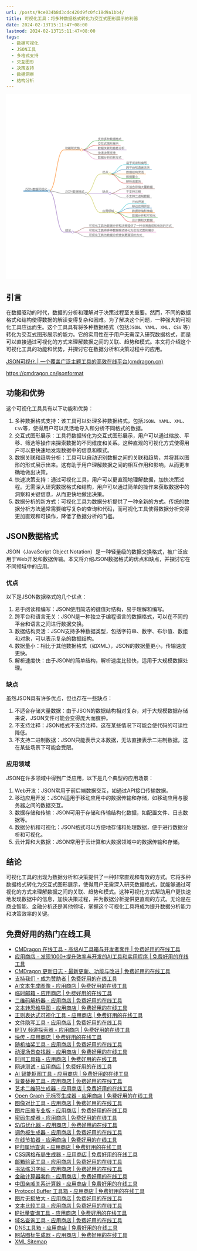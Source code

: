 ```yaml
---
url: /posts/9ce034b8d3cdc420d9fc0fc18d9a1bb4/
title: 可视化工具：将多种数据格式转化为交互式图形展示的利器
date: 2024-02-13T15:11:47+08:00
lastmod: 2024-02-13T15:11:47+08:00
tags:
  - 数据可视化
  - JSON工具
  - 多格式支持
  - 交互图形
  - 决策支持
  - 数据洞察
  - 结构分析
---
```


<img src="/images/2024_02_13 15_13_11.png" title="2024_02_13 15_13_11.png" alt="2024_02_13 15_13_11.png"/>

## 引言

在数据驱动的时代，数据的分析和理解对于决策过程至关重要。然而，不同的数据格式和结构使得数据的解读变得复杂和困难。为了解决这个问题，一种强大的可视化工具应运而生。这个工具具有将多种数据格式（包括`JSON`、`YAML`、`XML`、`CSV`
等）转化为交互式图形展示的能力。它的实用性在于用户无需深入研究数据格式，而是可以直接通过可视化的方式来理解数据之间的关联、趋势和模式。本文将介绍这个可视化工具的功能和优势，并探讨它在数据分析和决策过程中的应用。

[JSON可视化 | 一个覆盖广泛主题工具的高效在线平台(cmdragon.cn)](https://cmdragon.cn/jsonformat)

https://cmdragon.cn/jsonformat

## 功能和优势

这个可视化工具具有以下功能和优势：

1. 多种数据格式支持：该工具可以处理多种数据格式，包括`JSON`、`YAML`、`XML`、`CSV`等，使得用户可以灵活地导入和分析不同格式的数据。
1. 交互式图形展示：工具将数据转化为交互式图形展示，用户可以通过缩放、平移、筛选等操作来探索数据的不同维度和关系。这种直观的可视化方式使得用户可以更快速地发现数据中的信息和模式。
1. 数据关联和趋势分析：工具可以自动识别数据之间的关联和趋势，并将其以图形的形式展示出来。这有助于用户理解数据之间的相互作用和影响，从而更准确地做出决策。
1. 快速决策支持：通过可视化工具，用户可以更直观地理解数据，加快决策过程。无需深入研究数据格式和结构，用户可以通过简单的操作来获取数据中的洞察和关键信息，从而更快地做出决策。
1. 数据分析的新方式：可视化工具为数据分析提供了一种全新的方式。传统的数据分析方法通常需要编写复杂的查询和代码，而可视化工具使得数据分析变得更加直观和可操作，降低了数据分析的门槛。

## JSON数据格式

JSON（JavaScript Object Notation）是一种轻量级的数据交换格式，被广泛应用于Web开发和数据传输。本文将介绍JSON数据格式的优点和缺点，并探讨它在不同领域中的应用。

### 优点

以下是JSON数据格式的几个优点：

1. 易于阅读和编写：JSON使用简洁的键值对结构，易于理解和编写。
1. 跨平台和语言无关：JSON是一种独立于编程语言的数据格式，可以在不同的平台和语言之间进行数据交换。
1. 数据结构灵活：JSON支持多种数据类型，包括字符串、数字、布尔值、数组和对象，可以表示复杂的数据结构。
1. 数据量小：相比于其他数据格式（如XML），JSON的数据量更小，传输速度更快。
1. 解析速度快：由于JSON的简单结构，解析速度比较快，适用于大规模数据处理。

### 缺点

虽然JSON具有许多优点，但也存在一些缺点：

1. 不适合存储大量数据：由于JSON的数据结构相对复杂，对于大规模数据存储来说，JSON文件可能会变得庞大而臃肿。
1. 不支持注释：JSON格式不支持注释，这在某些情况下可能会使代码的可读性降低。
1. 不支持二进制数据：JSON只能表示文本数据，无法直接表示二进制数据，这在某些场景下可能会受限。

### 应用领域

JSON在许多领域中得到广泛应用，以下是几个典型的应用场景：

1. Web开发：JSON常用于前后端数据交互，如通过API接口传输数据。
1. 移动应用开发：JSON适用于移动应用中的数据传输和存储，如移动应用与服务器之间的数据交互。
1. 数据存储和传输：JSON可用于存储和传输结构化数据，如配置文件、日志数据等。
1. 数据分析和可视化：JSON格式可以方便地存储和处理数据，便于进行数据分析和可视化。
1. 云计算和大数据：JSON常用于云计算和大数据领域中的数据传输和存储。

## 结论

可视化工具的出现为数据分析和决策提供了一种非常直观和有效的方式。它将多种数据格式转化为交互式图形展示，使得用户无需深入研究数据格式，就能够通过可视化的方式来理解数据之间的关联、趋势和模式。这种可视化方式帮助用户更快速地发现数据中的信息，加快决策过程，并为数据分析提供更直观的方式。无论是在商业智能、金融分析还是其他领域，掌握这个可视化工具将成为提升数据分析能力和决策效率的关键。

## 免费好用的热门在线工具

- [CMDragon 在线工具 - 高级AI工具箱与开发者套件 | 免费好用的在线工具](https://tools.cmdragon.cn/zh)
- [应用商店 - 发现1000+提升效率与开发的AI工具和实用程序 | 免费好用的在线工具](https://tools.cmdragon.cn/zh/apps?category=trending)
- [CMDragon 更新日志 - 最新更新、功能与改进 | 免费好用的在线工具](https://tools.cmdragon.cn/zh/changelog)
- [支持我们 - 成为赞助者 | 免费好用的在线工具](https://tools.cmdragon.cn/zh/sponsor)
- [AI文本生成图像 - 应用商店 | 免费好用的在线工具](https://tools.cmdragon.cn/zh/apps/text-to-image-ai)
- [临时邮箱 - 应用商店 | 免费好用的在线工具](https://tools.cmdragon.cn/zh/apps/temp-email)
- [二维码解析器 - 应用商店 | 免费好用的在线工具](https://tools.cmdragon.cn/zh/apps/qrcode-parser)
- [文本转思维导图 - 应用商店 | 免费好用的在线工具](https://tools.cmdragon.cn/zh/apps/text-to-mindmap)
- [正则表达式可视化工具 - 应用商店 | 免费好用的在线工具](https://tools.cmdragon.cn/zh/apps/regex-visualizer)
- [文件隐写工具 - 应用商店 | 免费好用的在线工具](https://tools.cmdragon.cn/zh/apps/steganography-tool)
- [IPTV 频道探索器 - 应用商店 | 免费好用的在线工具](https://tools.cmdragon.cn/zh/apps/iptv-explorer)
- [快传 - 应用商店 | 免费好用的在线工具](https://tools.cmdragon.cn/zh/apps/snapdrop)
- [随机抽奖工具 - 应用商店 | 免费好用的在线工具](https://tools.cmdragon.cn/zh/apps/lucky-draw)
- [动漫场景查找器 - 应用商店 | 免费好用的在线工具](https://tools.cmdragon.cn/zh/apps/anime-scene-finder)
- [时间工具箱 - 应用商店 | 免费好用的在线工具](https://tools.cmdragon.cn/zh/apps/time-toolkit)
- [网速测试 - 应用商店 | 免费好用的在线工具](https://tools.cmdragon.cn/zh/apps/speed-test)
- [AI 智能抠图工具 - 应用商店 | 免费好用的在线工具](https://tools.cmdragon.cn/zh/apps/background-remover)
- [背景替换工具 - 应用商店 | 免费好用的在线工具](https://tools.cmdragon.cn/zh/apps/background-replacer)
- [艺术二维码生成器 - 应用商店 | 免费好用的在线工具](https://tools.cmdragon.cn/zh/apps/artistic-qrcode)
- [Open Graph 元标签生成器 - 应用商店 | 免费好用的在线工具](https://tools.cmdragon.cn/zh/apps/open-graph-generator)
- [图像对比工具 - 应用商店 | 免费好用的在线工具](https://tools.cmdragon.cn/zh/apps/image-comparison)
- [图片压缩专业版 - 应用商店 | 免费好用的在线工具](https://tools.cmdragon.cn/zh/apps/image-compressor)
- [密码生成器 - 应用商店 | 免费好用的在线工具](https://tools.cmdragon.cn/zh/apps/password-generator)
- [SVG优化器 - 应用商店 | 免费好用的在线工具](https://tools.cmdragon.cn/zh/apps/svg-optimizer)
- [调色板生成器 - 应用商店 | 免费好用的在线工具](https://tools.cmdragon.cn/zh/apps/color-palette)
- [在线节拍器 - 应用商店 | 免费好用的在线工具](https://tools.cmdragon.cn/zh/apps/online-metronome)
- [IP归属地查询 - 应用商店 | 免费好用的在线工具](https://tools.cmdragon.cn/zh/apps/ip-geolocation)
- [CSS网格布局生成器 - 应用商店 | 免费好用的在线工具](https://tools.cmdragon.cn/zh/apps/css-grid-layout)
- [邮箱验证工具 - 应用商店 | 免费好用的在线工具](https://tools.cmdragon.cn/zh/apps/email-validator)
- [书法练习字帖 - 应用商店 | 免费好用的在线工具](https://tools.cmdragon.cn/zh/apps/calligraphy-practice)
- [金融计算器套件 - 应用商店 | 免费好用的在线工具](https://tools.cmdragon.cn/zh/apps/finance-calculator-suite)
- [中国亲戚关系计算器 - 应用商店 | 免费好用的在线工具](https://tools.cmdragon.cn/zh/apps/chinese-kinship-calculator)
- [Protocol Buffer 工具箱 - 应用商店 | 免费好用的在线工具](https://tools.cmdragon.cn/zh/apps/protobuf-toolkit)
- [图片无损放大 - 应用商店 | 免费好用的在线工具](https://tools.cmdragon.cn/zh/apps/image-upscaler)
- [文本比较工具 - 应用商店 | 免费好用的在线工具](https://tools.cmdragon.cn/zh/apps/text-compare)
- [IP批量查询工具 - 应用商店 | 免费好用的在线工具](https://tools.cmdragon.cn/zh/apps/ip-batch-lookup)
- [域名查询工具 - 应用商店 | 免费好用的在线工具](https://tools.cmdragon.cn/zh/apps/domain-finder)
- [DNS工具箱 - 应用商店 | 免费好用的在线工具](https://tools.cmdragon.cn/zh/apps/dns-toolkit)
- [网站图标生成器 - 应用商店 | 免费好用的在线工具](https://tools.cmdragon.cn/zh/apps/favicon-generator)
- [XML Sitemap](https://tools.cmdragon.cn/sitemap_index.xml)
